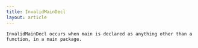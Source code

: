 ```yaml
---
title: InvalidMainDecl
layout: article
---
```

<!-- Copyright 2023 The Go Authors. All rights reserved.
     Use of this source code is governed by a BSD-style
     license that can be found in the LICENSE file. -->

<!-- Code generated by generrordocs.go; DO NOT EDIT. -->

```
InvalidMainDecl occurs when main is declared as anything other than a
function, in a main package.
```

